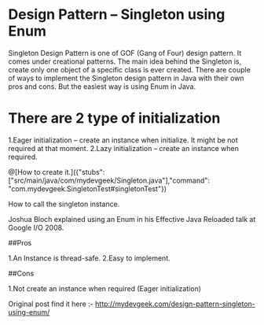 # Design Pattern – Singleton using Enum

Singleton Design Pattern is one of GOF (Gang of Four) design pattern. It comes under creational patterns. The main idea behind the Singleton is, create only one object of a specific class is ever created. There are couple of ways to implement the Singleton design pattern in Java with their own pros and cons. But the easiest way is using Enum in Java.

# There are 2 type of initialization
1.Eager initialization – create an instance when initialize. It might be not required at that moment.
2.Lazy initialization – create an instance when required.


@[How to create it.]({"stubs": ["src/main/java/com/mydevgeek/Singleton.java"],"command": "com.mydevgeek.SingletonTest#singletonTest"})

How to call the singleton instance.

Joshua Bloch explained using an Enum in his Effective Java Reloaded talk at Google I/O 2008.

##Pros

1.An Instance is thread-safe.
2.Easy to implement.

##Cons

1.Not create an instance when required (Eager initialization)

Original post find it here :- http://mydevgeek.com/design-pattern-singleton-using-enum/
